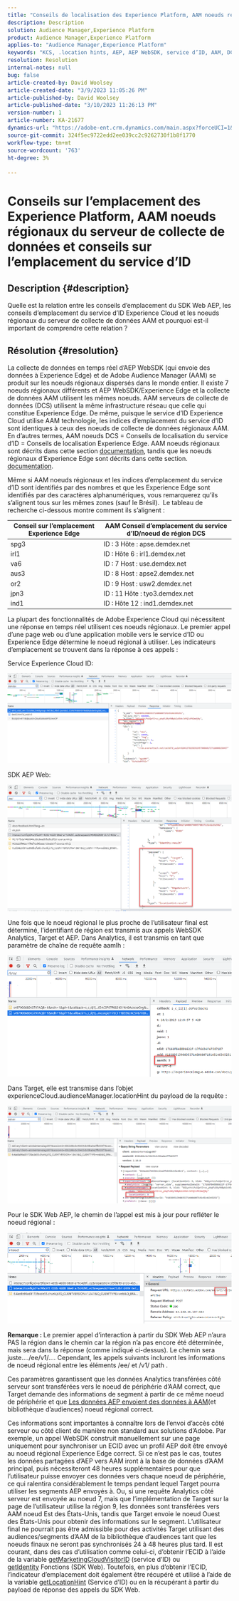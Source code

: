 ```yaml
---
title: "Conseils de localisation des Experience Platform, AAM noeuds régionaux du serveur de collecte de données et conseils de localisation du service d’ID"
description: Description
solution: Audience Manager,Experience Platform
product: Audience Manager,Experience Platform
applies-to: "Audience Manager,Experience Platform"
keywords: "KCS, .location hints, AEP, AEP WebSDK, service d’ID, AAM, DCS, noeuds régionaux"
resolution: Resolution
internal-notes: null
bug: false
article-created-by: David Woolsey
article-created-date: "3/9/2023 11:05:26 PM"
article-published-by: David Woolsey
article-published-date: "3/10/2023 11:26:13 PM"
version-number: 1
article-number: KA-21677
dynamics-url: "https://adobe-ent.crm.dynamics.com/main.aspx?forceUCI=1&pagetype=entityrecord&etn=knowledgearticle&id=6efc75d8-cebe-ed11-83ff-6045bd006239"
source-git-commit: 324f5ec9722edd2ee039cc2c9262730f1b8f1770
workflow-type: tm+mt
source-wordcount: '763'
ht-degree: 3%

---
```


# Conseils sur l’emplacement des Experience Platform, AAM noeuds régionaux du serveur de collecte de données et conseils sur l’emplacement du service d’ID

## Description {#description}

Quelle est la relation entre les conseils d’emplacement du SDK Web AEP, les conseils d’emplacement du service d’ID Experience Cloud et les noeuds régionaux du serveur de collecte de données AAM et pourquoi est-il important de comprendre cette relation ?

## Résolution {#resolution}


La collecte de données en temps réel d’AEP WebSDK (qui envoie des données à Experience Edge) et de Adobe Audience Manager (AAM) se produit sur les noeuds régionaux dispersés dans le monde entier. Il existe 7 noeuds régionaux différents et AEP WebSDK/Experience Edge et la collecte de données AAM utilisent les mêmes noeuds. AAM serveurs de collecte de données (DCS) utilisent la même infrastructure réseau que celle qui constitue Experience Edge. De même, puisque le service d’ID Experience Cloud utilise AAM technologie, les indices d’emplacement du service d’ID sont identiques à ceux des noeuds de collecte de données régionaux AAM. En d’autres termes, AAM noeuds DCS = Conseils de localisation du service d’ID = Conseils de localisation Experience Edge. AAM noeuds régionaux sont décrits dans cette section [documentation](https://experienceleague.adobe.com/docs/audience-manager/user-guide/api-and-sdk-code/dcs/dcs-api-reference/dcs-regions.html?lang=en), tandis que les noeuds régionaux d’Experience Edge sont décrits dans cette section. [documentation](https://experienceleague.adobe.com/docs/experience-platform/edge-network-server-api/location-hints.html?lang=en).

Même si AAM noeuds régionaux et les indices d’emplacement du service d’ID sont identifiés par des nombres et que les Experience Edge sont identifiés par des caractères alphanumériques, vous remarquerez qu’ils s’alignent tous sur les mêmes zones (sauf le Brésil).  Le tableau de recherche ci-dessous montre comment ils s’alignent :


| Conseil sur l’emplacement Experience Edge | AAM Conseil d’emplacement du service d’ID/noeud de région DCS |
| --- | --- |
| spg3 | ID : 3 Hôte : apse.demdex.net |
| irl1 | ID : Hôte 6 : irl1.demdex.net |
| va6 | ID : 7 Host : use.demdex.net |
| aus3 | ID : 8 Host : apse2.demdex.net |
| or2 | ID : 9 Host : usw2.demdex.net |
| jpn3 | ID : 11 Hôte : tyo3.demdex.net |
| ind1 | ID : Hôte 12 : ind1.demdex.net |


La plupart des fonctionnalités de Adobe Experience Cloud qui nécessitent une réponse en temps réel utilisent ces noeuds régionaux. Le premier appel d’une page web ou d’une application mobile vers le service d’ID ou Experience Edge détermine le noeud régional à utiliser. Les indicateurs d’emplacement se trouvent dans la réponse à ces appels :

Service Experience Cloud ID:

![](assets/e80a1235-77bf-ed11-83ff-6045bd006239.png)



SDK AEP Web:

![](assets/8f50cbb3-75bf-ed11-83ff-6045bd006239.png)

Une fois que le noeud régional le plus proche de l’utilisateur final est déterminé, l’identifiant de région est transmis aux appels WebSDK Analytics, Target et AEP. Dans Analytics, il est transmis en tant que paramètre de chaîne de requête aamlh :

![](assets/33af14ff-77bf-ed11-83ff-6045bd006239.png)

Dans Target, elle est transmise dans l’objet experienceCloud.audienceManager.locationHint du payload de la requête :

![](assets/dce94437-78bf-ed11-83ff-6045bd006239.png)

Pour le SDK Web AEP, le chemin de l’appel est mis à jour pour refléter le noeud régional :

![](assets/8245a050-79bf-ed11-83ff-6045bd006239.png)

<b>Remarque : </b>Le premier appel d’interaction à partir du SDK Web AEP n’aura PAS la région dans le chemin car la région n’a pas encore été déterminée, mais sera dans la réponse (comme indiqué ci-dessus). Le chemin sera juste..../ee/v1/.... Cependant, les appels suivants incluront les informations de noeud régional entre les éléments /ee/ et /v1/ path .

Ces paramètres garantissent que les données Analytics transférées côté serveur sont transférées vers le noeud de périphérie d’AAM correct, que Target demande des informations de segment à partir de ce même noeud de périphérie et que [Les données AEP envoient des données à AAM](https://experienceleague.adobe.com/docs/audience-manager/user-guide/implementation-integration-guides/integration-experience-platform/aam-aep-audience-sharing.html?lang=fr)(et bibliothèque d’audiences) noeud régional correct.

Ces informations sont importantes à connaître lors de l’envoi d’accès côté serveur ou côté client de manière non standard aux solutions d’Adobe. Par exemple, un appel WebSDK construit manuellement sur une page uniquement pour synchroniser un ECID avec un profil AEP doit être envoyé au noeud régional Experience Edge correct. Si ce n’est pas le cas, toutes les données partagées d’AEP vers AAM iront à la base de données d’AAM principal, puis nécessiteront 48 heures supplémentaires pour que l’utilisateur puisse envoyer ces données vers chaque noeud de périphérie, ce qui ralentira considérablement le temps pendant lequel Target pourra utiliser les segments AEP envoyés à. Ou, si une requête Analytics côté serveur est envoyée au noeud 7, mais que l’implémentation de Target sur la page de l’utilisateur utilise la région 9, les données sont transférées vers AAM noeud Est des États-Unis, tandis que Target envoie le noeud Ouest des États-Unis pour obtenir des informations sur le segment. L’utilisateur final ne pourrait pas être admissible pour des activités Target utilisant des audiences/segments d’AAM de la bibliothèque d’audiences tant que les noeuds finaux ne seront pas synchronisés 24 à 48 heures plus tard. Il est courant, dans des cas d’utilisation comme celui-ci, d’obtenir l’ECID à l’aide de la variable [getMarketingCloudVisitorID](https://experienceleague.adobe.com/docs/id-service/using/id-service-api/methods/getmcvid.html?lang=en) (service d’ID) ou [getIdentity](https://experienceleague.adobe.com/docs/experience-platform/edge/extension/accessing-the-ecid.html?lang=en) Fonctions (SDK Web). Toutefois, en plus d’obtenir l’ECID, l’indicateur d’emplacement doit également être récupéré et utilisé à l’aide de la variable [getLocationHint](https://experienceleague.adobe.com/docs/id-service/using/id-service-api/methods/getlocationhint.html?lang=en) (Service d’ID) ou en la récupérant à partir du payload de réponse des appels du SDK Web.








